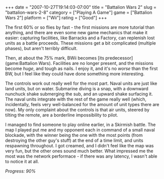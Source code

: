 +++
date = "2007-10-27T19:14:03-07:00"
title = "Battalion Wars 2"
slug = "battalion-wars-2-8"
category = ["Playing A Game"]
game = ["Battalion Wars 2"]
platform = ["Wii"]
rating = ["Good"]
+++

The first 60% or so flies by fast - the first missions are more tutorial than anything, and there are even some new game mechanics that make it easier: capturing facilities, like Barracks and a Factory, can replenish lost units as a battle proceeds.  These missions get a bit complicated (multiple phases), but aren't terribly difficult.

Then, at about the 75% mark, BWii becomes [its predecessor](game:Battalion Wars).  Facilities are no longer present, and the missions become <i>huge</i>, and tough as nails.  I enjoy it, and it's no <i>worse</i> than the first BW, but I feel like they could have done something more interesting.

The controls work out really well for the most part.  Naval units are just like land units, but on water.  Submarine diving is a snap, with a downward nunchuck shake submerging the sub, and an upward shake surfacing it.  The naval units integrate with the rest of the game really well (which, incidentally, feels very well-balanced for the amount of unit types there are now).  My only complaint about the controls is that air units, steered by tilting the remote, are a borderline impossibility to pilot.

I managed to find someone to play online earlier, in a Skirmish battle.  The map I played put me and my opponent each in command of a small naval blockade, with the winner being the one with the most points (from destroying the other guy's stuff) at the end of a time limit, and units respawning throughout.  I got creamed, and I didn't feel like the map was very fun, but the other ones sound much better.  What impressed me the most was the network performace - if there was any latency, I wasn't able to notice it at all.

<i>Progress: 90%</i>